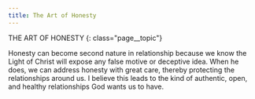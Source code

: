 ```yaml
---
title: The Art of Honesty
---
```

THE ART OF HONESTY
{: class="page__topic"}

Honesty can become second nature in relationship because we know the
Light of Christ will expose any false motive or deceptive idea. When he does,
we can address honesty with great care, thereby protecting the relationships
around us. I believe this leads to the kind of authentic, open, and healthy
relationships God wants us to have.